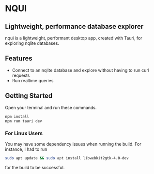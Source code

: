 # NQUI
## Lightweight, performance database explorer


nqui is a lightweight, performant desktop app, created with Tauri, for exploring nqlite databases.

## Features

- Connect to an nqlite database and explore without having to run curl requests
- Run realtime queries

## Getting Started

Open your terminal and run these commands.

```sh
npm install
npm run tauri dev
```
### For Linux Users

You may have some dependency issues when running the build.
For instance, I had to run 
```sh
sudo apt update && sudo apt install libwebkit2gtk-4.0-dev
```
for the build to be successful.
